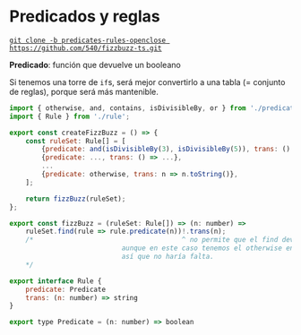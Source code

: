 # Predicados y reglas
[`git clone -b predicates-rules-openclose https://github.com/540/fizzbuzz-ts.git`](https://github.com/540/fizzbuzz-ts/tree/predicates-rules-openclose)

**Predicado**: función que devuelve un booleano

Si tenemos una torre de `if`s, será mejor convertirlo a una tabla (= conjunto de reglas), porque será más mantenible.

```javascript
import { otherwise, and, contains, isDivisibleBy, or } from './predicate';
import { Rule } from './rule';

export const createFizzBuzz = () => {
    const ruleSet: Rule[] = [
        {predicate: and(isDivisibleBy(3), isDivisibleBy(5)), trans: () => 'FizzBuzz'},
        {predicate: ..., trans: () => ...},
        ...
        {predicate: otherwise, trans: n => n.toString()},
    ];

    return fizzBuzz(ruleSet);
};

export const fizzBuzz = (ruleSet: Rule[]) => (n: number) =>
    ruleSet.find(rule => rule.predicate(n))!.trans(n);
    /*                                     ^ no permite que el find devuelva null,
	                        aunque en este caso tenemos el otherwise en las reglas 
							así que no haría falta.
    */
```

```javascript
export interface Rule {
    predicate: Predicate
    trans: (n: number) => string
}
```

```javascript
export type Predicate = (n: number) => boolean
```
